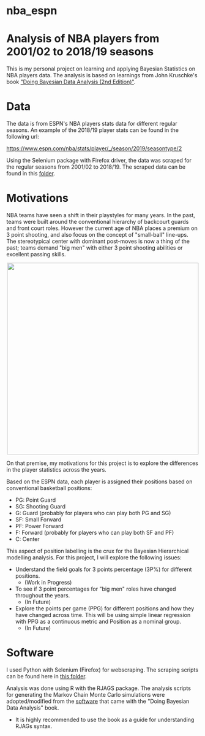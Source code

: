 # nba_espn

# Analysis of NBA players from 2001/02 to 2018/19 seasons

This is my personal project on learning and applying Bayesian Statistics on NBA players data. The analysis is based on learnings from John Kruschke's book ["Doing Bayesian Data Analysis (2nd Edition)"](https://sites.google.com/site/doingbayesiandataanalysis/).

# Data

The data is from ESPN's NBA players stats data for different regular seasons. An example of the 2018/19 player stats can be found in the following url:

https://www.espn.com/nba/stats/player/_/season/2019/seasontype/2

Using the Selenium package with Firefox driver, the data was scraped for the regular seasons from 2001/02 to 2018/19. The scraped data can be found in this [folder](https://github.com/kfoofw/nba_espn/tree/master/data). 

# Motivations

NBA teams have seen a shift in their playstyles for many years. In the past, teams were built around the conventional hierarchy of backcourt guards and front court roles. However the current age of NBA places a premium on 3 point shooting, and also focus on the concept of "small-ball" line-ups. The stereotypical center with dominant post-moves is now a thing of the past; teams demand "big men" with either 3 point shooting abilities or excellent passing skills.

<p align = "center">
    <img src = "https://cdn.vox-cdn.com/thumbor/kEqrGTrAMuelHQTrAYQvNk7FWxk=/0x0:5472x3648/920x613/filters:focal(2259x0:3133x874):format(webp)/cdn.vox-cdn.com/uploads/chorus_image/image/65765916/1184051870.jpg.0.jpg" width = 500>
</p>

On that premise, my motivations for this project is to explore the differences in the player statistics across the years. 

Based on the ESPN data, each player is assigned their positions based on conventional basketball positions:
- PG: Point Guard
- SG: Shooting Guard
- G: Guard (probably for players who can play both PG and SG)
- SF: Small Forward
- PF: Power Forward
- F: Forward (probably for players who can play both SF and PF)
- C: Center

This aspect of position labelling is the crux for the Bayesian Hierarchical modelling analysis. For this project, I will explore the following issues:  
- Understand the field goals for 3 points percentage (3P%) for different positions.  
    - (Work in Progress)
- To see if 3 point percentages for "big men" roles have changed throughout the years. 
    - (In Future)
- Explore the points per game (PPG) for different positions and how they have changed across time. This will be using simple linear regression with PPG as a continuous metric and Position as a nominal group.
    - (In Future)

# Software

I used Python with Selenium (Firefox) for webscraping. The scraping scripts can be found here in [this folder](https://github.com/kfoofw/nba_espn/tree/master/scrape_scripts).

Analysis was done using R with the RJAGS package. The analysis scripts for generating the Markov Chain Monte Carlo simulations were adopted/modified from the [software](https://sites.google.com/site/doingbayesiandataanalysis/software-installation) that came with the "Doing Bayesian Data Analysis" book. 
- It is highly recommended to use the book as a guide for understanding RJAGs syntax.

